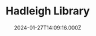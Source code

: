 ---
date: 2024-01-27T14:09:16.000Z
title: Hadleigh Library
latitude: 52.04247690042454
longitude: 0.9546660522905999
url: https://www.suffolklibraries.co.uk/visit/locations-and-times/hadleigh-library
category: checkin
---